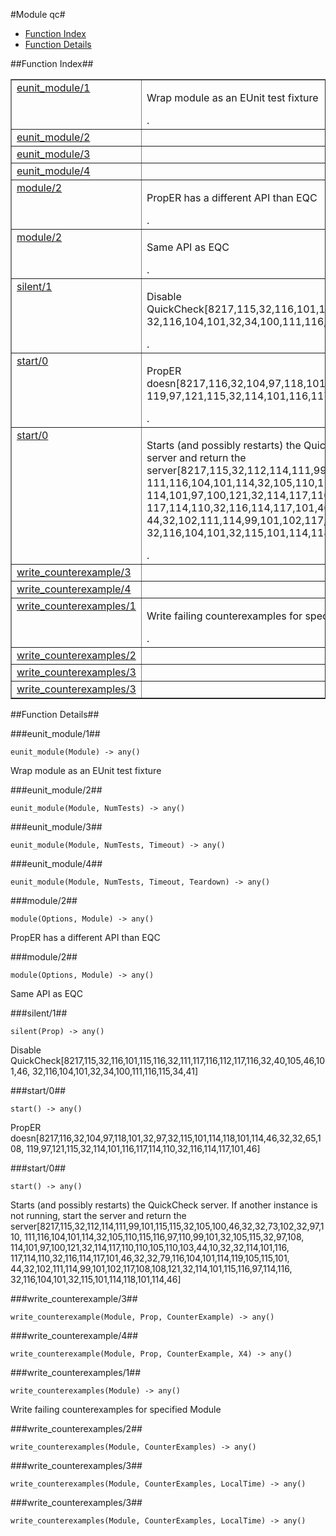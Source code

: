 

#Module qc#
* [Function Index](#index)
* [Function Details](#functions)




<a name="index"></a>

##Function Index##


<table width="100%" border="1" cellspacing="0" cellpadding="2" summary="function index"><tr><td valign="top"><a href="#eunit_module-1">eunit_module/1</a></td><td><p>Wrap module as an EUnit test fixture</p>.</td></tr><tr><td valign="top"><a href="#eunit_module-2">eunit_module/2</a></td><td></td></tr><tr><td valign="top"><a href="#eunit_module-3">eunit_module/3</a></td><td></td></tr><tr><td valign="top"><a href="#eunit_module-4">eunit_module/4</a></td><td></td></tr><tr><td valign="top"><a href="#module-2">module/2</a></td><td><p>PropER has a different API than EQC</p>.</td></tr><tr><td valign="top"><a href="#module-2">module/2</a></td><td><p>Same API as EQC</p>.</td></tr><tr><td valign="top"><a href="#silent-1">silent/1</a></td><td><p>Disable QuickCheck[8217,115,32,116,101,115,116,32,111,117,116,112,117,116,32,40,105,46,101,46,
 32,116,104,101,32,34,100,111,116,115,34,41]</p>.</td></tr><tr><td valign="top"><a href="#start-0">start/0</a></td><td><p>PropER doesn[8217,116,32,104,97,118,101,32,97,32,115,101,114,118,101,114,46,32,32,65,108,
 119,97,121,115,32,114,101,116,117,114,110,32,116,114,117,101,46]</p>.</td></tr><tr><td valign="top"><a href="#start-0">start/0</a></td><td><p>Starts (and possibly restarts) the QuickCheck server. If
another instance is not running, start the server and return the
server[8217,115,32,112,114,111,99,101,115,115,32,105,100,46,32,32,73,102,32,97,110,
 111,116,104,101,114,32,105,110,115,116,97,110,99,101,32,105,115,32,97,108,
 114,101,97,100,121,32,114,117,110,110,105,110,103,44,10,32,32,114,101,116,
 117,114,110,32,116,114,117,101,46,32,32,79,116,104,101,114,119,105,115,101,
 44,32,102,111,114,99,101,102,117,108,108,121,32,114,101,115,116,97,114,116,
 32,116,104,101,32,115,101,114,118,101,114,46]</p>.</td></tr><tr><td valign="top"><a href="#write_counterexample-3">write_counterexample/3</a></td><td></td></tr><tr><td valign="top"><a href="#write_counterexample-4">write_counterexample/4</a></td><td></td></tr><tr><td valign="top"><a href="#write_counterexamples-1">write_counterexamples/1</a></td><td><p>Write failing counterexamples for specified Module</p>.</td></tr><tr><td valign="top"><a href="#write_counterexamples-2">write_counterexamples/2</a></td><td></td></tr><tr><td valign="top"><a href="#write_counterexamples-3">write_counterexamples/3</a></td><td></td></tr><tr><td valign="top"><a href="#write_counterexamples-3">write_counterexamples/3</a></td><td></td></tr></table>


<a name="functions"></a>

##Function Details##

<a name="eunit_module-1"></a>

###eunit_module/1##




`eunit_module(Module) -> any()`



<p>Wrap module as an EUnit test fixture</p>
<a name="eunit_module-2"></a>

###eunit_module/2##




`eunit_module(Module, NumTests) -> any()`

<a name="eunit_module-3"></a>

###eunit_module/3##




`eunit_module(Module, NumTests, Timeout) -> any()`

<a name="eunit_module-4"></a>

###eunit_module/4##




`eunit_module(Module, NumTests, Timeout, Teardown) -> any()`

<a name="module-2"></a>

###module/2##




`module(Options, Module) -> any()`



<p>PropER has a different API than EQC</p>
<a name="module-2"></a>

###module/2##




`module(Options, Module) -> any()`



<p>Same API as EQC</p>
<a name="silent-1"></a>

###silent/1##




`silent(Prop) -> any()`



<p>Disable QuickCheck[8217,115,32,116,101,115,116,32,111,117,116,112,117,116,32,40,105,46,101,46,
 32,116,104,101,32,34,100,111,116,115,34,41]</p>
<a name="start-0"></a>

###start/0##




`start() -> any()`



<p>PropER doesn[8217,116,32,104,97,118,101,32,97,32,115,101,114,118,101,114,46,32,32,65,108,
 119,97,121,115,32,114,101,116,117,114,110,32,116,114,117,101,46]</p>
<a name="start-0"></a>

###start/0##




`start() -> any()`



<p>Starts (and possibly restarts) the QuickCheck server. If
another instance is not running, start the server and return the
server[8217,115,32,112,114,111,99,101,115,115,32,105,100,46,32,32,73,102,32,97,110,
 111,116,104,101,114,32,105,110,115,116,97,110,99,101,32,105,115,32,97,108,
 114,101,97,100,121,32,114,117,110,110,105,110,103,44,10,32,32,114,101,116,
 117,114,110,32,116,114,117,101,46,32,32,79,116,104,101,114,119,105,115,101,
 44,32,102,111,114,99,101,102,117,108,108,121,32,114,101,115,116,97,114,116,
 32,116,104,101,32,115,101,114,118,101,114,46]</p>
<a name="write_counterexample-3"></a>

###write_counterexample/3##




`write_counterexample(Module, Prop, CounterExample) -> any()`

<a name="write_counterexample-4"></a>

###write_counterexample/4##




`write_counterexample(Module, Prop, CounterExample, X4) -> any()`

<a name="write_counterexamples-1"></a>

###write_counterexamples/1##




`write_counterexamples(Module) -> any()`



<p>Write failing counterexamples for specified Module</p>
<a name="write_counterexamples-2"></a>

###write_counterexamples/2##




`write_counterexamples(Module, CounterExamples) -> any()`

<a name="write_counterexamples-3"></a>

###write_counterexamples/3##




`write_counterexamples(Module, CounterExamples, LocalTime) -> any()`

<a name="write_counterexamples-3"></a>

###write_counterexamples/3##




`write_counterexamples(Module, CounterExamples, LocalTime) -> any()`


